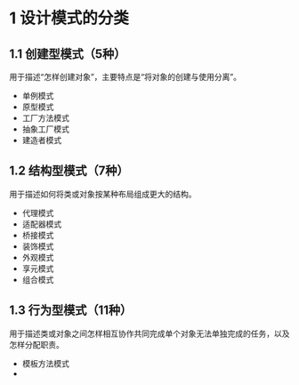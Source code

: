 # 1 设计模式的分类

## 1.1 创建型模式（5种）
用于描述“怎样创建对象”，主要特点是“将对象的创建与使用分离”。
- 单例模式
- 原型模式
- 工厂方法模式
- 抽象工厂模式
- 建造者模式

## 1.2 结构型模式（7种）
用于描述如何将类或对象按某种布局组成更大的结构。
- 代理模式
- 适配器模式
- 桥接模式
- 装饰模式
- 外观模式
- 享元模式
- 组合模式

## 1.3 行为型模式（11种）

用于描述类或对象之间怎样相互协作共同完成单个对象无法单独完成的任务，以及怎样分配职责。

- 模板方法模式
- 